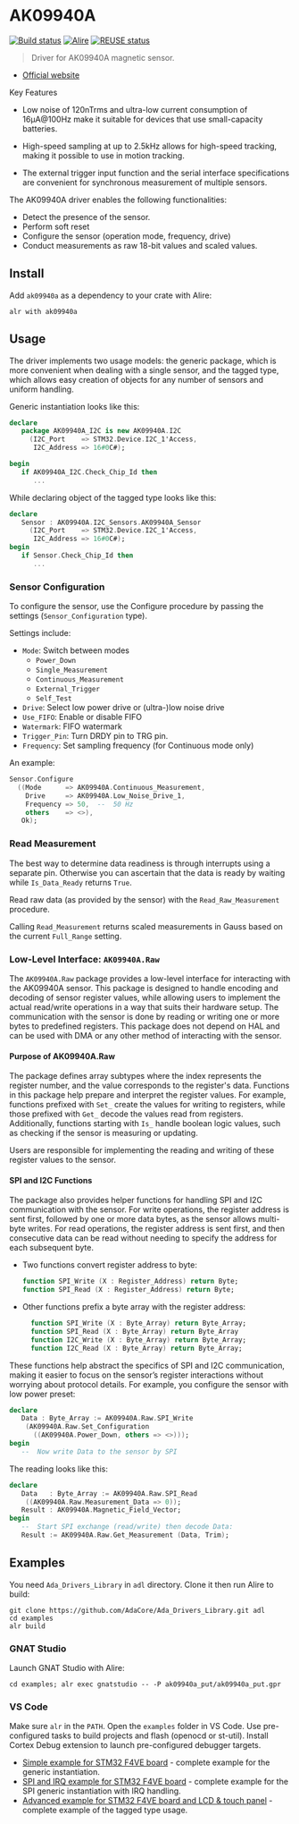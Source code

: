 # AK09940A

[![Build status](https://github.com/reznikmm/ak09940a/actions/workflows/alire.yml/badge.svg)](https://github.com/reznikmm/ak09940a/actions/workflows/alire.yml)
[![Alire](https://img.shields.io/endpoint?url=https://alire.ada.dev/badges/ak09940a.json)](https://alire.ada.dev/crates/ak09940a.html)
[![REUSE status](https://api.reuse.software/badge/github.com/reznikmm/ak09940a)](https://api.reuse.software/info/github.com/reznikmm/ak09940a)

> Driver for AK09940A magnetic sensor.

- [Official website](https://www.akm.com/eu/en/products/tri-axis-magnetic-sensor/lineup-tri-axis-magnetic-sensor/ak09940a/)

Key Features

- Low noise of 120nTrms and ultra-low current consumption of 16μA@100Hz make
  it suitable for devices that use small-capacity batteries.

- High-speed sampling at up to 2.5kHz allows for high-speed tracking, making
  it possible to use in motion tracking.

- The external trigger input function and the serial interface specifications
  are convenient for synchronous measurement of multiple sensors.

The AK09940A driver enables the following functionalities:

- Detect the presence of the sensor.
- Perform soft reset
- Configure the sensor (operation mode, frequency, drive)
- Conduct measurements as raw 18-bit values and scaled values.

## Install

Add `ak09940a` as a dependency to your crate with Alire:

    alr with ak09940a

## Usage

The driver implements two usage models: the generic package, which is more
convenient when dealing with a single sensor, and the tagged type, which
allows easy creation of objects for any number of sensors and uniform handling.

Generic instantiation looks like this:

```ada
declare
   package AK09940A_I2C is new AK09940A.I2C
     (I2C_Port    => STM32.Device.I2C_1'Access,
      I2C_Address => 16#0C#);

begin
   if AK09940A_I2C.Check_Chip_Id then
      ...
```

While declaring object of the tagged type looks like this:

```ada
declare
   Sensor : AK09940A.I2C_Sensors.AK09940A_Sensor
     (I2C_Port    => STM32.Device.I2C_1'Access,
      I2C_Address => 16#0C#);
begin
   if Sensor.Check_Chip_Id then
      ...
```

### Sensor Configuration

To configure the sensor, use the Configure procedure by passing the settings
(`Sensor_Configuration` type).

Settings include:

- `Mode`: Switch between modes
  - `Power_Down`
  - `Single_Measurement`
  - `Continuous_Measurement`
  - `External_Trigger`
  - `Self_Test`
- `Drive`: Select low power drive or (ultra-)low noise drive
- `Use_FIFO`: Enable or disable FIFO
- `Watermark`: FIFO watermark
- `Trigger_Pin`: Turn DRDY pin to TRG pin.
- `Frequency`: Set sampling frequency (for Continuous mode only)


An example:
```ada
Sensor.Configure
  ((Mode      => AK09940A.Continuous_Measurement,
    Drive     => AK09940A.Low_Noise_Drive_1,
    Frequency => 50,  --  50 Hz
    others    => <>),
   Ok);
```

### Read Measurement

The best way to determine data readiness is through interrupts using
a separate pin. Otherwise you can ascertain that the data is ready by
waiting while `Is_Data_Ready` returns `True`.

Read raw data (as provided by the sensor) with the `Read_Raw_Measurement`
procedure.

Calling `Read_Measurement` returns scaled measurements in Gauss based on
the current `Full_Range` setting.

### Low-Level Interface: `AK09940A.Raw`

The `AK09940A.Raw` package provides a low-level interface for interacting with
the AK09940A sensor. This package is designed to handle encoding and decoding
of sensor register values, while allowing users to implement the actual
read/write operations in a way that suits their hardware setup. The
communication with the sensor is done by reading or writing one or more bytes
to predefined registers. This package does not depend on HAL and can be used
with DMA or any other method of interacting with the sensor.

#### Purpose of AK09940A.Raw

The package defines array subtypes where the index represents the register
number, and the value corresponds to the register's data. Functions in this
package help prepare and interpret the register values. For example, functions
prefixed with `Set_` create the values for writing to registers, while those
prefixed with `Get_` decode the values read from registers. Additionally,
functions starting with `Is_` handle boolean logic values, such as checking
if the sensor is measuring or updating.

Users are responsible for implementing the reading and writing of these
register values to the sensor.

#### SPI and I2C Functions

The package also provides helper functions for handling SPI and I2C
communication with the sensor. For write operations, the register
address is sent first, followed by one or more data bytes, as the
sensor allows multi-byte writes. For read operations, the register
address is sent first, and then consecutive data can be read without
needing to specify the address for each subsequent byte.

- Two functions convert register address to byte:

  ```ada
  function SPI_Write (X : Register_Address) return Byte;
  function SPI_Read (X : Register_Address) return Byte;
  ```

- Other functions prefix a byte array with the register address:

  ```ada
    function SPI_Write (X : Byte_Array) return Byte_Array;
    function SPI_Read (X : Byte_Array) return Byte_Array
    function I2C_Write (X : Byte_Array) return Byte_Array;
    function I2C_Read (X : Byte_Array) return Byte_Array;
  ```

These functions help abstract the specifics of SPI and I2C communication,
making it easier to focus on the sensor’s register interactions without
worrying about protocol details. For example, you configure the sensor
with low power preset:

```ada
declare
   Data : Byte_Array := AK09940A.Raw.SPI_Write
    (AK09940A.Raw.Set_Configuration
      ((AK09940A.Power_Down, others => <>)));
begin
   --  Now write Data to the sensor by SPI
```

The reading looks like this:

```ada
declare
   Data   : Byte_Array := AK09940A.Raw.SPI_Read
    ((AK09940A.Raw.Measurement_Data => 0));
   Result : AK09940A.Magnetic_Field_Vector;
begin
   --  Start SPI exchange (read/write) then decode Data:
   Result := AK09940A.Raw.Get_Measurement (Data, Trim);
```

## Examples

You need `Ada_Drivers_Library` in `adl` directory. Clone it then run Alire
to build:

    git clone https://github.com/AdaCore/Ada_Drivers_Library.git adl
    cd examples
    alr build

### GNAT Studio

Launch GNAT Studio with Alire:

    cd examples; alr exec gnatstudio -- -P ak09940a_put/ak09940a_put.gpr

### VS Code

Make sure `alr` in the `PATH`.
Open the `examples` folder in VS Code. Use pre-configured tasks to build
projects and flash (openocd or st-util). Install Cortex Debug extension
to launch pre-configured debugger targets.

- [Simple example for STM32 F4VE board](examples/ak09940a_put) - complete
  example for the generic instantiation.
- [SPI and IRQ example for STM32 F4VE board](examples/ak09940a_spi) - complete
  example for the SPI generic instantiation with IRQ handling.
- [Advanced example for STM32 F4VE board and LCD & touch panel](examples/ak09940a_lcd) -
  complete example of the tagged type usage.
